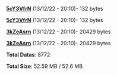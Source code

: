 [**5cY3VfrN**](/data/5cY3VfrN.txt) (13/12/22 - 20:10)- 132 bytes

[**5cY3VfrN**](/data/5cY3VfrN.txt) (13/12/22 - 20:10)- 132 bytes

[**3kZeAsrn**](/data/3kZeAsrn.txt) (13/12/22 - 20:10)- 20429 bytes

[**3kZeAsrn**](/data/3kZeAsrn.txt) (13/12/22 - 20:10)- 20429 bytes

**Total Datas**: 8772

**Total Size**: 52.59 MB / 52.6 MB